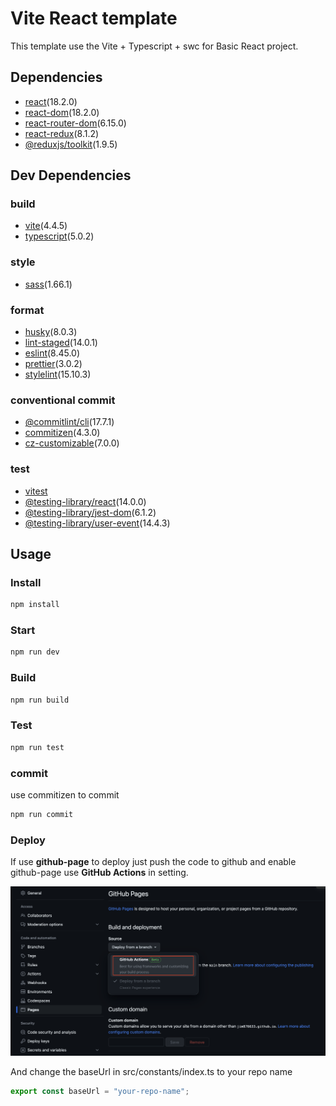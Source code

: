 # Vite React template

This template use the Vite + Typescript + swc for Basic React project.

## Dependencies

- [react](https://reactjs.org/)(18.2.0)
- [react-dom](https://reactjs.org/docs/react-dom.html)(18.2.0)
- [react-router-dom](https://reactrouter.com/web/guides/quick-start)(6.15.0)
- [react-redux](https://react-redux.js.org/)(8.1.2)
- [@reduxjs/toolkit](https://redux-toolkit.js.org/)(1.9.5)

## Dev Dependencies

### build

- [vite](https://vitejs.dev/)(4.4.5)
- [typescript](https://www.typescriptlang.org/)(5.0.2)

### style

- [sass](https://sass-lang.com/)(1.66.1)

### format

- [husky](https://typicode.github.io/husky/#/)(8.0.3)
- [lint-staged](https://github.com/okonet/lint-staged)(14.0.1)
- [eslint](https://eslint.org/)(8.45.0)
- [prettier](https://prettier.io/)(3.0.2)
- [stylelint](https://stylelint.io/)(15.10.3)

### conventional commit

- [@commitlint/cli](https://commitlint.js.org/#/)(17.7.1)
- [commitizen](https://commitizen-tools.github.io/commitizen/)(4.3.0)
- [cz-customizable](https://www.npmjs.com/package/cz-customizable)(7.0.0)

### test

- [vitest](https://vitest.dev/)
- [@testing-library/react](https://testing-library.com/docs/react-testing-library/intro/)(14.0.0)
- [@testing-library/jest-dom](https://testing-library.com/docs/ecosystem-jest-dom/)(6.1.2)
- [@testing-library/user-event](https://testing-library.com/docs/ecosystem-user-event/)(14.4.3)

## Usage

### Install

```bash
npm install
```

### Start

```bash
npm run dev
```

### Build

```bash
npm run build
```

### Test

```bash
npm run test
```

### commit

use commitizen to commit

```bash
npm run commit
```

### Deploy

If use **github-page** to deploy just push the code to github and enable github-page use **GitHub Actions** in setting.

![Github Action](/public/github-action.png)

And change the baseUrl in src/constants/index.ts to your repo name

```ts
export const baseUrl = "your-repo-name";
```
